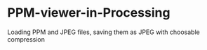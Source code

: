 # PPM-viewer-in-Processing
Loading PPM and JPEG files, saving them as JPEG with choosable compression
